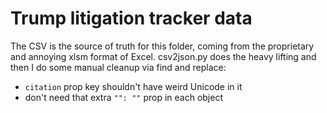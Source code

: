 # Trump litigation tracker data

The CSV is the source of truth for this folder, coming from the proprietary and annoying xlsm format of Excel. csv2json.py does the heavy lifting and then I do some manual cleanup via find and replace:

- `citation` prop key shouldn't have weird Unicode in it
- don't need that extra `"": ""` prop in each object

